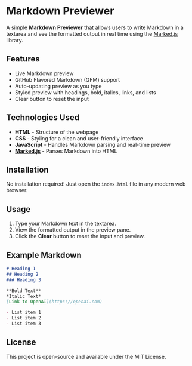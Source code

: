 # Markdown Previewer

A simple **Markdown Previewer** that allows users to write Markdown in a textarea and see the formatted output in real time using the [Marked.js](https://marked.js.org/) library.

## Features

- Live Markdown preview
- GitHub Flavored Markdown (GFM) support
- Auto-updating preview as you type
- Styled preview with headings, bold, italics, links, and lists
- Clear button to reset the input

## Technologies Used

- **HTML** - Structure of the webpage
- **CSS** - Styling for a clean and user-friendly interface
- **JavaScript** - Handles Markdown parsing and real-time preview
- **[Marked.js](https://marked.js.org/)** - Parses Markdown into HTML

## Installation

No installation required! Just open the `index.html` file in any modern web browser.

## Usage

1. Type your Markdown text in the textarea.
2. View the formatted output in the preview pane.
3. Click the **Clear** button to reset the input and preview.

## Example Markdown

```markdown
# Heading 1
## Heading 2
### Heading 3

**Bold Text**  
*Italic Text*  
[Link to OpenAI](https://openai.com)

- List item 1
- List item 2
- List item 3
```


## License
This project is open-source and available under the MIT License.

